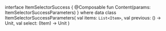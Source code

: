 interface ItemSelectorSuccess {
    @Composable
    fun Content(params: ItemSelectorSuccessParameters)
}
where
data class ItemSelectorSuccessParameters(
    val items: `List<Item>`,
    val previous: () -> Unit,
    val select: (Item) -> Unit
)